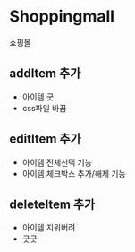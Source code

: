 # Shoppingmall
쇼핑몰

## addItem 추가

- 아이템 굿
- css파일 바꿈
## editItem 추가
- 아이템 전체선택 기능
- 아이템 체크박스 추가/해제 기능
## deleteItem 추가

- 아이템 지워버려
- 굿굿
